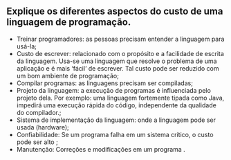 ## Explique os diferentes aspectos do custo de uma linguagem de programação.

- Treinar programadores: as pessoas precisam entender a linguagem para usá-la;
- Custo de escrever: relacionado com o propósito  e a facilidade de escrita da linguagem. Usa-se uma linguagem que resolve o problema de uma aplicação e é mais ‘fácil’ de escrever. Tal custo pode ser reduzido com um bom ambiente de programação;
- Compilar programas: as linguagens precisam ser compiladas;
- Projeto da linguagem: a execução de  programas é influenciada pelo projeto dela. Por exemplo: uma linguagem fortemente tipada como Java, impedirá uma execução rápida do código, independente da qualidade do compilador.;
- Sistema de implementação da linguagem: onde a linguagem pode ser usada (hardware);
- Confiabilidade: Se um programa falha em um sistema crítico, o custo pode ser alto ;
- Manutenção: Correções e modificações em um programa .


